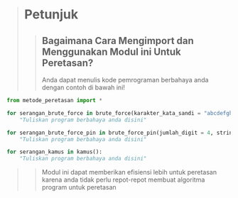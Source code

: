 > # Petunjuk
>> ## Bagaimana Cara Mengimport dan Menggunakan Modul ini Untuk Peretasan?
>> Anda dapat menulis kode pemrograman berbahaya anda dengan contoh di bawah ini!
~~~Python
from metode_peretasan import *

for serangan_brute_force in brute_force(karakter_kata_sandi = "abcdefghijklmnopqrstuvwxyz", panjang_kata_sandi = 2):
    "Tuliskan program berbahaya anda disini"

for serangan_brute_force_pin in brute_force_pin(jumlah_digit = 4, string_output = True):
    "Tuliskan program berbahaya anda disini"

for serangan_kamus in kamus():
    "Tuliskan program berbahaya anda disini"
~~~
>> Modul ini dapat memberikan efisiensi lebih untuk peretasan karena anda tidak perlu repot-repot membuat algoritma program untuk peretasan
